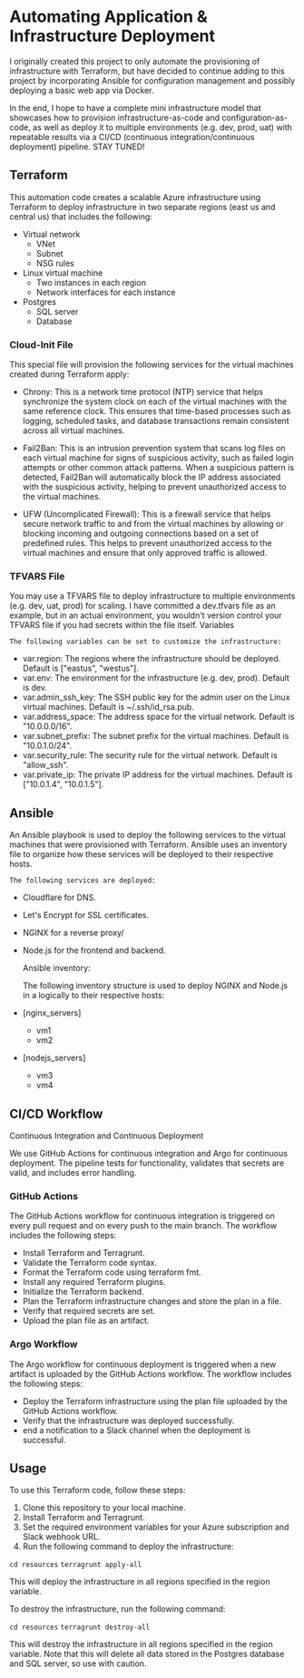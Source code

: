 # Automating Application & Infrastructure Deployment

I originally created this project to only automate the provisioning of infrastructure with Terraform, but have decided to continue adding to this project by incorporating Ansible for configuration management and possibly deploying a basic web app via Docker.

In the end, I hope to have a complete mini infrastructure model that showcases how to provision infrastructure-as-code and configuration-as-code, as well as deploy it to multiple environments (e.g. dev, prod, uat) with repeatable results via a CI/CD (continuous integration/continuous deployment) pipeline. STAY TUNED!

## Terraform

This automation code creates a scalable Azure infrastructure using Terraform to deploy infrastructure in two separate regions (east us and central us) that includes the following:

* Virtual network
    * VNet
    * Subnet
    * NSG rules
* Linux virtual machine
    * Two instances in each region
    * Network interfaces for each instance
* Postgres
    * SQL server
    * Database

### Cloud-Init File

This special file will provision the following services for the virtual machines created during Terraform apply:

* Chrony: This is a network time protocol (NTP) service that helps synchronize the system clock on each of the virtual machines with the same reference clock. This ensures that time-based processes such as logging, scheduled tasks, and database transactions remain consistent across all virtual machines.

* Fail2Ban: This is an intrusion prevention system that scans log files on each virtual machine for signs of suspicious activity, such as failed login attempts or other common attack patterns. When a suspicious pattern is detected, Fail2Ban will automatically block the IP address associated with the suspicious activity, helping to prevent unauthorized access to the virtual machines.

* UFW (Uncomplicated Firewall): This is a firewall service that helps secure network traffic to and from the virtual machines by allowing or blocking incoming and outgoing connections based on a set of predefined rules. This helps to prevent unauthorized access to the virtual machines and ensure that only approved traffic is allowed.

### TFVARS File

You may use a TFVARS file to deploy infrastructure to multiple environments (e.g. dev, uat, prod) for scaling. I have committed a dev.tfvars file as an example, but in an actual environment, you wouldn't version control your TFVARS file if you had secrets within the file itself.
Variables

    The following variables can be set to customize the infrastructure:

* var.region: The regions where the infrastructure should be deployed. Default is ["eastus", "westus"].
* var.env: The environment for the infrastructure (e.g. dev, prod). Default is dev.
* var.admin_ssh_key: The SSH public key for the admin user on the Linux virtual machines. Default is ~/.ssh/id_rsa.pub.
* var.address_space: The address space for the virtual network. Default is "10.0.0.0/16".
* var.subnet_prefix: The subnet prefix for the virtual machines. Default is "10.0.1.0/24".
* var.security_rule: The security rule for the virtual network. Default is "allow_ssh".
* var.private_ip: The private IP address for the virtual machines. Default is ["10.0.1.4", "10.0.1.5"].

## Ansible

An Ansible playbook is used to deploy the following services to the virtual machines that were provisioned with Terraform. Ansible uses an inventory file to organize how these services will be deployed to their respective hosts.

    The following services are deployed:

* Cloudflare for DNS.
* Let's Encrypt for SSL certificates.
* NGINX for a reverse proxy/
* Node.js for the frontend and backend.

    Ansible inventory:

    The following inventory structure is used to deploy NGINX and Node.js in a logically to their respective hosts:

* [nginx_servers]
     * vm1
     * vm2

* [nodejs_servers]
     * vm3
     * vm4

## CI/CD Workflow

Continuous Integration and Continuous Deployment

We use GitHub Actions for continuous integration and Argo for continuous deployment. The pipeline tests for functionality, validates that secrets are valid, and includes error handling.

### GitHub Actions

The GitHub Actions workflow for continuous integration is triggered on every pull request and on every push to the main branch. The workflow includes the following steps:

* Install Terraform and Terragrunt.
* Validate the Terraform code syntax.
* Format the Terraform code using terraform fmt.
* Install any required Terraform plugins.
* Initialize the Terraform backend.
* Plan the Terraform infrastructure changes and store the plan in a file.
* Verify that required secrets are set.
* Upload the plan file as an artifact.

### Argo Workflow

The Argo workflow for continuous deployment is triggered when a new artifact is uploaded by the GitHub Actions workflow. The workflow includes the following steps:

* Deploy the Terraform infrastructure using the plan file uploaded by the GitHub Actions workflow.
* Verify that the infrastructure was deployed successfully.
* end a notification to a Slack channel when the deployment is successful.

## Usage

To use this Terraform code, follow these steps:

1. Clone this repository to your local machine.
2. Install Terraform and Terragrunt.
3. Set the required environment variables for your Azure subscription and Slack webhook URL.
4. Run the following command to deploy the infrastructure:

``` cd resources ```
``` terragrunt apply-all ```

This will deploy the infrastructure in all regions specified in the region variable.

To destroy the infrastructure, run the following command:

``` cd resources ```
``` terragrunt destroy-all ```

This will destroy the infrastructure in all regions specified in the region variable. Note that this will delete all data stored in the Postgres database and SQL server, so use with caution.
